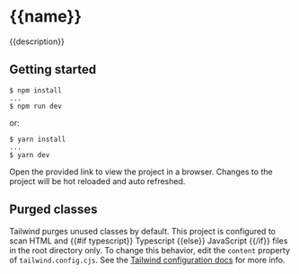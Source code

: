 # {{name}}

{{description}}

## Getting started

```
$ npm install
...
$ npm run dev
```

or:

```
$ yarn install
...
$ yarn dev
```

Open the provided link to view the project in a browser. Changes to the project will be hot reloaded and auto refreshed.

## Purged classes

Tailwind purges unused classes by default. This project is configured to scan HTML and 
{{#if typescript}}
Typescript
{{else}}
JavaScript
{{/if}}
 files in the root directory only. To change this behavior, edit the `content` property of `tailwind.config.cjs`. See the [Tailwind configuration docs](https://tailwindcss.com/docs/configuration) for more info.
